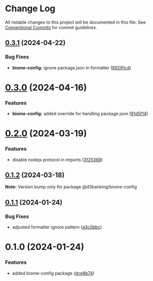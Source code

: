 # Change Log

All notable changes to this project will be documented in this file.
See [Conventional Commits](https://conventionalcommits.org) for commit guidelines.

## [0.3.1](https://github.com/LodoSoftware/javascript-style-guide/compare/@d3banking/biome-config@0.3.0...@d3banking/biome-config@0.3.1) (2024-04-22)

### Bug Fixes

- **biome-config:** ignore package.json in formatter ([89291cd](https://github.com/LodoSoftware/javascript-style-guide/commit/89291cd2c82a61ef7c6e96d7b9f7cf1ecd9ca6cc))

# [0.3.0](https://github.com/LodoSoftware/javascript-style-guide/compare/@d3banking/biome-config@0.2.0...@d3banking/biome-config@0.3.0) (2024-04-16)

### Features

- **biome-config:** added override for handling package.json ([91d5f14](https://github.com/LodoSoftware/javascript-style-guide/commit/91d5f14376446e0001f0d3760c4085d367af58ca))

# [0.2.0](https://github.com/LodoSoftware/javascript-style-guide/compare/@d3banking/biome-config@0.1.2...@d3banking/biome-config@0.2.0) (2024-03-19)

### Features

- disable nodejs protocol in imports ([3f25369](https://github.com/LodoSoftware/javascript-style-guide/commit/3f25369547a44cbfdd145d27ba0e07a0fee3ad50))

## [0.1.2](https://github.com/LodoSoftware/javascript-style-guide/compare/@d3banking/biome-config@0.1.1...@d3banking/biome-config@0.1.2) (2024-03-18)

**Note:** Version bump only for package @d3banking/biome-config

## [0.1.1](https://github.com/LodoSoftware/javascript-style-guide/compare/@d3banking/biome-config@0.1.0...@d3banking/biome-config@0.1.1) (2024-01-24)

### Bug Fixes

- adjusted formatter ignore pattern ([a3c0bbc](https://github.com/LodoSoftware/javascript-style-guide/commit/a3c0bbc1f4b654ab955729c468a5c92bab123898))

# 0.1.0 (2024-01-24)

### Features

- added biome-config package ([dce8b74](https://github.com/LodoSoftware/javascript-style-guide/commit/dce8b74566823d1d54924b4729e3db72ec77234e))
